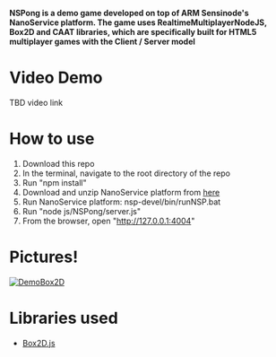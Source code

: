 __NSPong is a demo game developed on top of ARM Sensinode's NanoService platform. The game uses RealtimeMultiplayerNodeJS, Box2D and CAAT libraries, which are specifically built for HTML5 multiplayer games with the Client / Server model__

# Video Demo
TBD video link

# How to use
1. Download this repo
2. In the terminal, navigate to the root directory of the repo
3. Run "npm install"
4. Download and unzip NanoService platform from [here](http://silver.arm.com)
5. Run NanoService platform: nsp-devel/bin/runNSP.bat
6. Run "node js/NSPong/server.js"
7. From the browser, open "http://127.0.0.1:4004"

# Pictures!
[![DemoBox2D](http://farm6.static.flickr.com/5105/5694643562_fffce8b9cf_z.jpg)](http://farm6.static.flickr.com/5105/5694643562_53e54993dd_o.png)

# Libraries used
 * [Box2D.js](https://github.com/HBehrens/box2d.js)
